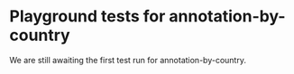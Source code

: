 # Playground tests for annotation-by-country
We are still awaiting the first test run for annotation-by-country.
